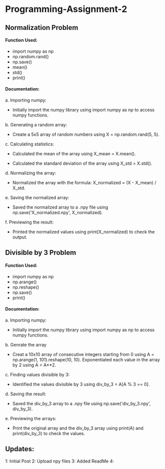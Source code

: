 # Programming-Assignment-2

## Normalization Problem
#### Function Used:
  - import numpy as np
  - np.random.rand()
  - np.save()
  - mean()
  - std()
  - print()

#### Documentation:
a. Importing numpy:

- Initially import the numpy library using import numpy as np to access numpy functions.

b. Generating a random array:

- Create a 5x5 array of random numbers using X = np.random.rand(5, 5).

c. Calculating statistics:

- Calculated the mean of the array using X_mean = X.mean().

- Calculated the standard deviation of the array using X_std = X.std().

d. Normalizing the array:

- Normalized the array with the formula: X_normalized = (X - X_mean) / X_std.

e. Saving the normalized array:

- Saved the normalized array to a .npy file using np.save('X_normalized.npy', X_normalized).

f. Previewing the result:

- Printed the normalized values using print(X_normalized) to check the output.

## Divisible by 3 Problem
#### Function Used:
  - import numpy as np
  - np.arange()
  - np.reshape()
  - np.save()
  - print()

#### Documentation:
a. Importing numpy:

- Initially import the numpy library using import numpy as np to access numpy functions.

b. Genrate the array

- Creat a 10x10 array of consecutive integers starting from 0 using A = np.arange(1, 101).reshape(10, 10).
Exponentiated each value in the array by 2 using A = A**2.

c. Finding values divisible by 3:

- Identified the values divisible by 3 using div_by_3 = A[A % 3 == 0].

d. Saving the result:

- Saved the div_by_3 array to a .npy file using np.save('div_by_3.npy', div_by_3).

e. Previewing the arrays:

- Print the original array and the div_by_3 array using print(A) and print(div_by_3) to check the values.

## Updates:
1: Initial Post
2: Upload npy files
3: Added ReadMe
4: 
